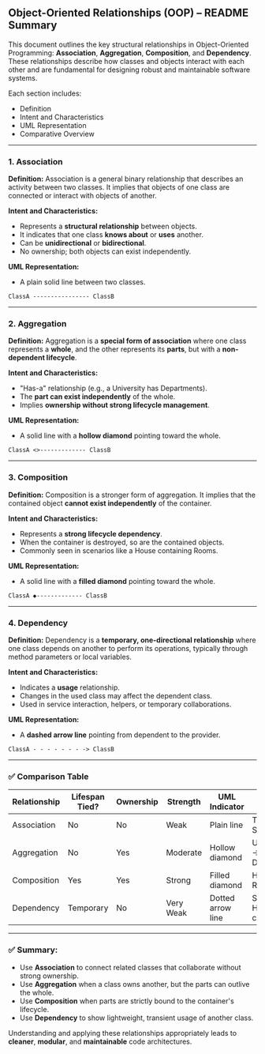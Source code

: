 ## Object-Oriented Relationships (OOP) – README Summary

This document outlines the key structural relationships in Object-Oriented Programming: **Association**, **Aggregation**, **Composition**, and **Dependency**. These relationships describe how classes and objects interact with each other and are fundamental for designing robust and maintainable software systems.

Each section includes:

- Definition
- Intent and Characteristics
- UML Representation
- Comparative Overview

---

### 1. Association

**Definition:** Association is a general binary relationship that describes an activity between two classes. It implies that objects of one class are connected or interact with objects of another.

**Intent and Characteristics:**

- Represents a **structural relationship** between objects.
- It indicates that one class **knows about** or **uses** another.
- Can be **unidirectional** or **bidirectional**.
- No ownership; both objects can exist independently.

**UML Representation:**

- A plain solid line between two classes.

```
ClassA ---------------- ClassB
```

---

### 2. Aggregation

**Definition:** Aggregation is a **special form of association** where one class represents a **whole**, and the other represents its **parts**, but with a **non-dependent lifecycle**.

**Intent and Characteristics:**

- "Has-a" relationship (e.g., a University has Departments).
- The **part can exist independently** of the whole.
- Implies **ownership without strong lifecycle management**.

**UML Representation:**

- A solid line with a **hollow diamond** pointing toward the whole.

```
ClassA <>------------- ClassB
```

---

### 3. Composition

**Definition:** Composition is a stronger form of aggregation. It implies that the contained object **cannot exist independently** of the container.

**Intent and Characteristics:**

- Represents a **strong lifecycle dependency**.
- When the container is destroyed, so are the contained objects.
- Commonly seen in scenarios like a House containing Rooms.

**UML Representation:**

- A solid line with a **filled diamond** pointing toward the whole.

```
ClassA ◆------------- ClassB
```

---

### 4. Dependency

**Definition:** Dependency is a **temporary, one-directional relationship** where one class depends on another to perform its operations, typically through method parameters or local variables.

**Intent and Characteristics:**

- Indicates a **usage** relationship.
- Changes in the used class may affect the dependent class.
- Used in service interaction, helpers, or temporary collaborations.

**UML Representation:**

- A **dashed arrow line** pointing from dependent to the provider.

```
ClassA - - - - - - - -> ClassB
```

---

### ✅ Comparison Table

| Relationship | Lifespan Tied? | Ownership | Strength  | UML Indicator     | Example Concept         |
| ------------ | -------------- | --------- | --------- | ----------------- | ----------------------- |
| Association  | No             | No        | Weak      | Plain line        | Teacher ↔ Student       |
| Aggregation  | No             | Yes       | Moderate  | Hollow diamond    | University → Department |
| Composition  | Yes            | Yes       | Strong    | Filled diamond    | House → Rooms           |
| Dependency   | Temporary      | No        | Very Weak | Dotted arrow line | Service → Helper class  |

---

### ✅ Summary:

- Use **Association** to connect related classes that collaborate without strong ownership.
- Use **Aggregation** when a class owns another, but the parts can outlive the whole.
- Use **Composition** when parts are strictly bound to the container's lifecycle.
- Use **Dependency** to show lightweight, transient usage of another class.

Understanding and applying these relationships appropriately leads to **cleaner**, **modular**, and **maintainable** code architectures.

